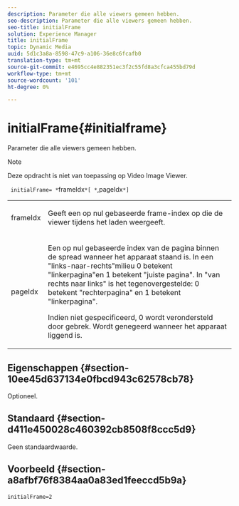 ```yaml
---
description: Parameter die alle viewers gemeen hebben.
seo-description: Parameter die alle viewers gemeen hebben.
seo-title: initialFrame
solution: Experience Manager
title: initialFrame
topic: Dynamic Media
uuid: 5d1c3a8a-8598-47c9-a106-36e8c6fcafb0
translation-type: tm+mt
source-git-commit: e4695cc4e882351ec3f2c55fd8a3cfca455bd79d
workflow-type: tm+mt
source-wordcount: '101'
ht-degree: 0%

---
```



# initialFrame{#initialframe}

Parameter die alle viewers gemeen hebben.

>[!NOTE]
>
>Deze opdracht is niet van toepassing op Video Image Viewer.

` initialFrame= *`frameIdx`*[ *`,pageIdx`*]`

<table id="table_9B98C97485DD4DEB8A6ECBCE8DF6B886"> 
 <tbody> 
  <tr> 
   <td colname="col1"> <p> <span class="codeph"> <span class="varname"> frameIdx</span> </span> </p> </td> 
   <td colname="col2"> <p> Geeft een op nul gebaseerde frame-index op die de viewer tijdens het laden weergeeft. </p> </td> 
  </tr> 
  <tr> 
   <td colname="col1"> <p><span class="codeph"><span class="varname"> pageIdx</span></span> </p> </td> 
   <td colname="col2"> <p>Een op nul gebaseerde index van de pagina binnen de spread wanneer het apparaat staand is. In een "links-naar-rechts"milieu <span class="codeph"> 0</span> betekent "linkerpagina"en <span class="codeph"> 1</span> betekent "juiste pagina". In "van rechts naar links" is het tegenovergestelde: <span class="codeph"> 0</span> betekent "rechterpagina" en <span class="codeph"> 1</span> betekent "linkerpagina". </p> <p>Indien niet gespecificeerd, <span class="codeph"> 0</span> wordt verondersteld door gebrek. Wordt genegeerd wanneer het apparaat liggend is. </p> </td> 
  </tr> 
 </tbody> 
</table>

## Eigenschappen {#section-10ee45d637134e0fbcd943c62578cb78}

Optioneel.

## Standaard {#section-d411e450028c460392cb8508f8ccc5d9}

Geen standaardwaarde.

## Voorbeeld {#section-a8afbf76f8384aa0a83ed1feeccd5b9a}

```
initialFrame=2
```

